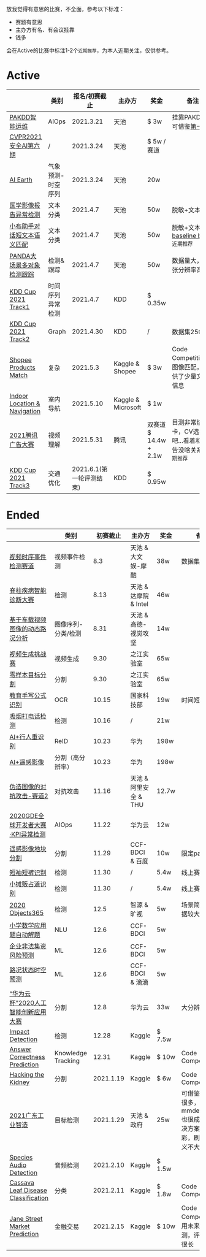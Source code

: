 
放我觉得有意思的比赛，不全面，参考以下标准：
- 赛题有意思 
- 主办方有名、有会议挂靠
- 钱多

会在Active的比赛中标注1-2个`近期推荐`，为本人近期关注，仅供参考。

# Active

|        | 类别 |  报名/初赛截止  |  主办方 | 奖金 |  备注 |
|  ----  | ----  |  ----  | ----  |   ----  | ----  |
| [PAKDD智能运维](https://tianchi.aliyun.com/competition/entrance/531874/introduction) | AIOps | 2021.3.21 | 天池 | \$ 3w | 挂靠PAKDD，可借鉴[第一届](https://tianchi.aliyun.com/competition/entrance/231775/forum) 
| [CVPR2021 安全AI第六期](https://tianchi.aliyun.com/competition/entrance/531847/introduction) | / | 2021.3.24 | 天池 | \$ 5w / 赛道 |
| [AI Earth](https://tianchi.aliyun.com/competition/entrance/531871/introduction) | 气象预测-时空序列 | 2021.3.24 | 天池 | 20w | 
| [医学影像报告异常检测](https://tianchi.aliyun.com/competition/entrance/531852/introduction) | 文本分类 | 2021.4.7 | 天池 | 50w | 脱敏+文本分类 
| [小布助手对话短文本语义匹配](https://tianchi.aliyun.com/competition/entrance/531851/introduction) | 文本分类 | 2021.4.7 | 天池 | 50w | 脱敏+文本分类 [baseline bert](https://kexue.fm/archives/8213) `近期推荐` 
| [PANDA大场景多对象检测跟踪](https://tianchi.aliyun.com/competition/entrance/531855/introduction) | 检测\&跟踪 | 2021.4.7 | 天池 | 50w | 数据量大，单张分辨率高
| [KDD Cup 2021 Track1](https://compete.hexagon-ml.com/practice/competition/39/) | 时间序列异常检测 | 2021.4.7 | KDD | \$ 0.35w| 
| [KDD Cup 2021 Track2](https://ogb.stanford.edu/kddcup2021/) | Graph | 2021.4.30 | KDD | / | 数据集250G
| [Shopee Products Match](https://www.kaggle.com/c/shopee-product-matching/overview) | 复杂 | 2021.5.3 | Kaggle \& Shopee | \$ 3w | Code Competition，图像匹配，提供了少量文本信息 
| [Indoor Location & Navigation](https://www.kaggle.com/c/indoor-location-navigation/overview) | 室内导航 | 2021.5.10 | Kaggle \& Microsoft | \$ 1w | 
| [2021腾讯广告大赛](https://algo.qq.com/) | 视频理解 | 2021.5.31 | 腾讯 | 双赛道 \$ 14.4w + 2.1w| 目测非常烧卡，CV选手上吧...看着和广告没啥关系 `近期推荐`
| [KDD Cup 2021 Track3](http://www.yunqiacademy.org/) | 交通优化 | 2021.6.1(第一轮评测结束) | KDD | \$ 0.95w|








# Ended
|        | 类别 |  初赛截止  |  主办方 | 奖金 |  备注 |
|  ----  | ----  |  ----  | ----  |   ----  | ----  |
| [视频时序事件检测赛道](https://tianchi.aliyun.com/competition/entrance/531798/introduction)  | 视频事件检测| 8.3 | 天池 \& 大文娱-摩酷 | 38w | 数据集非常大|
| [脊柱疾病智能诊断大赛](https://tianchi.aliyun.com/competition/entrance/531796/introduction)  | 检测 | 8.13 | 天池 \& 达摩院 \& Intel | 46w | 
| [基于车载视频图像的动态路况分析](https://tianchi.aliyun.com/competition/entrance/531809/introduction)  | 图像序列-分类/检测 | 8.31| 天池 \& 高德-视觉攻坚 | 14w |
| [视频生成挑战赛](https://zhejianglab.aliyun.com/entrance/531817/introduction)  | 视频生成 | 9.30 | 之江实验室 | 65w | 
| [零样本目标分割](https://zhejianglab.aliyun.com/entrance/531816/introduction)  | 分割 | 9.30 | 之江实验室 | 65w |  
| [教育手写公式识别](https://www.kesci.com/home/competition/5f703ac023f41e002c3ed5e4)  | OCR | 10.15 | 国家科技部 | 19w | 时间短 |
| [吸烟打电话检测](https://dev.ehualu.com/dev/home/competition/competitionDetail?competitionId=3)  | 检测 | 10.16 | / | 21w | 
| [AI+行人重识别](https://www.datafountain.cn/competitions/454) | ReID | 10.23 | 华为 |  198w
| [AI+遥感影像](https://www.datafountain.cn/competitions/457) | 分割（高分辨率） | 10.23 | 华为 |  198w
| [伪造图像的对抗攻击-赛道2](https://tianchi.aliyun.com/competition/entrance/531812/introduction)  | 对抗攻击 | 11.16 | 天池 \& 阿里安全 \& THU | 12.7w | 
| [2020GDE全球开发者大赛·KPI异常检测](https://competition.huaweicloud.com/information/1000041319/introduction?track=107)  | AIOps | 11.22 | 华为云 | 12w | 
| [遥感影像地块分割](https://www.datafountain.cn/competitions/475)  | 分割 | 11.29 | CCF-BDCI \& 百度 | 10w | 限定paddle
| [短袖短裤识别](https://www.cvmart.net/race/9922/base)  | 检测 | 11.30 | / | 5.4w | 线上赛
| [小摊贩占道识别](https://www.cvmart.net/race/9923/base)  | 检测 | 11.30 | / | 5.4w | 线上赛
| [2020 Objects365](http://competition.baai.ac.cn/c/36/format/introduce?sourceType=public) | 检测 | 12.5 | 智源 \& 旷视 | 5w | 场景简单，数据较大
| [小学数学应用题自动解题](https://www.datafountain.cn/competitions/467)  | NLU | 12.6 | CCF-BDCI | 5w | 
| [企业非法集资风险预测](https://www.datafountain.cn/competitions/469)  | ML | 12.6 | CCF-BDCI | 5w  | 
| [路况状态时空预测](https://www.datafountain.cn/competitions/466)  | ML | 12.6 | CCF-BDCI \& 滴滴 | 5w |  
| [“华为云杯”2020人工智能创新应用大赛](https://competition.huaweicloud.com/information/1000041322/introduction)  | 分割 | 12.8 | 华为云 | 33w | 大分辨率
| [Impact Detection](https://www.kaggle.com/c/nfl-impact-detection/overview)  | 检测 | 12.28 | Kaggle | \$ 7.5w | 
| [Answer Correctness Prediction](https://www.kaggle.com/c/riiid-test-answer-prediction/overview)  | Knowledge Tracking | 12.31 | Kaggle | \$ 10w | Code Competition
| [Hacking the Kidney](https://www.kaggle.com/c/hubmap-kidney-segmentation/overview)  | 分割 | 2021.1.19 | Kaggle | \$ 6w | Code Competition
| [2021广东工业智造](https://tianchi.aliyun.com/competition/entrance/531846/introduction) | 目标检测 | 2021.1.29 | 天池 \& 政府 | 25w | 可借鉴的比赛很多，mmdetection也很成熟。解决方案难出彩，刷榜又意义不大。
| [Species Audio Detection](https://www.kaggle.com/c/rfcx-species-audio-detection/overview)  | 音频检测 | 2021.2.10 | Kaggle | \$ 1.5w | 
| [Cassava Leaf Disease Classification](https://www.kaggle.com/c/cassava-leaf-disease-classification/overview) | 分类 | 2021.2.11 | Kaggle | \$ 1.8w | Code Competition 
| [Jane Street Market Prediction](https://www.kaggle.com/c/jane-street-market-prediction/overview) | 金融交易 | 2021.2.15 | Kaggle | \$ 10w | Code Competition，用未来数据评测，评测周期很长

